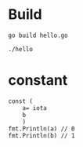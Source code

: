 # Build

`go build hello.go` 

`./hello`

# constant

```
const (
    a= iota
    b
    )
fmt.Println(a) // 0
fmt.Println(b) // 1
```